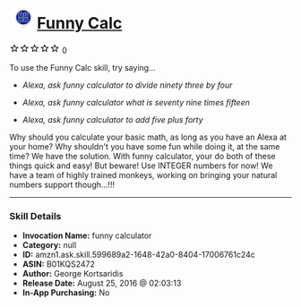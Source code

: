 # &nbsp;<img src="skill_icon" alt="Funny Calc icon" width="36"> [Funny Calc](http://alexa.amazon.com/#skills/amzn1.ask.skill.599689a2-1648-42a0-8404-17006761c24c)
![0 stars](../../images/ic_star_border_black_18dp_1x.png)![0 stars](../../images/ic_star_border_black_18dp_1x.png)![0 stars](../../images/ic_star_border_black_18dp_1x.png)![0 stars](../../images/ic_star_border_black_18dp_1x.png)![0 stars](../../images/ic_star_border_black_18dp_1x.png) 0

To use the Funny Calc skill, try saying...

* *Alexa, ask funny calculator to divide ninety three by four*

* *Alexa, ask funny calculator what is seventy nine times fifteen*

* *Alexa, ask funny calculator to add five plus forty*

Why should you calculate your basic math, as long as you have an Alexa at your home?
Why shouldn't you have some fun while doing it, at the same time?
We have the solution. 
With funny calculator, your do both of these things quick and easy!
But beware! Use INTEGER numbers for now! 
We have a team of highly trained monkeys, working on bringing your natural numbers support though...!!!

***

### Skill Details

* **Invocation Name:** funny calculator
* **Category:** null
* **ID:** amzn1.ask.skill.599689a2-1648-42a0-8404-17006761c24c
* **ASIN:** B01KQS2472
* **Author:** George Kortsaridis
* **Release Date:** August 25, 2016 @ 02:03:13
* **In-App Purchasing:** No
